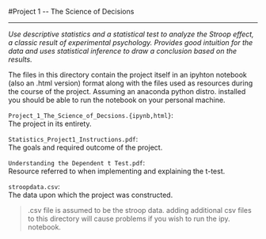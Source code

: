 #Project 1 -- The Science of Decisions  
****
*Use descriptive statistics and a statistical test to analyze the Stroop effect, a classic result of experimental psychology. Provides good intuition for the data and uses statistical inference to draw a conclusion based on the results.*

The files in this directory contain the project itself in an ipyhton notebook (also an .html version) format along with the files used as resources during the course of the project. Assuming an anaconda python distro. installed you should be able to run the notebook on your personal machine.        

`Project_1_The_Science_of_Decsions.{ipynb,html}`:              
	The project in its entirety. 

`Statistics_Project1_Instructions.pdf`:         
	The goals and required outcome of the project.

`Understanding the Dependent t Test.pdf`:       
	Resource referred to when implementing and explaining the t-test. 

`stroopdata.csv`:          
	The data upon which the project was constructed.    

> .csv file is assumed to be the stroop data. adding additional csv files to this directory will cause problems if you wish to run the ipy. notebook.  
